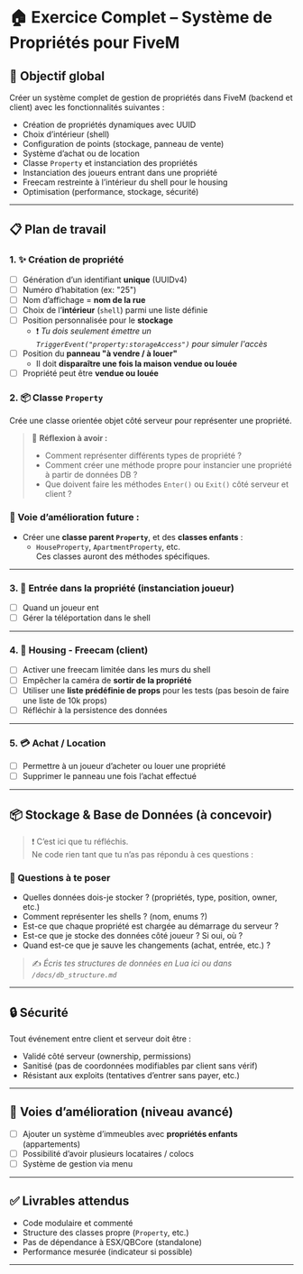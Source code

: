 # 🏠 Exercice Complet – Système de Propriétés pour FiveM

## 🎯 Objectif global

Créer un système complet de gestion de propriétés dans FiveM (backend et client) avec les fonctionnalités suivantes :

- Création de propriétés dynamiques avec UUID
- Choix d’intérieur (shell)
- Configuration de points (stockage, panneau de vente)
- Système d’achat ou de location
- Classe `Property` et instanciation des propriétés
- Instanciation des joueurs entrant dans une propriété
- Freecam restreinte à l’intérieur du shell pour le housing
- Optimisation (performance, stockage, sécurité)

---

## 📋 Plan de travail

### 1. ✨ Création de propriété

- [ ] Génération d’un identifiant **unique** (UUIDv4)
- [ ] Numéro d’habitation (ex: "25")
- [ ] Nom d’affichage = **nom de la rue**
- [ ] Choix de l’**intérieur** (`shell`) parmi une liste définie
- [ ] Position personnalisée pour le **stockage**
  - ❗ *Tu dois seulement émettre un `TriggerEvent("property:storageAccess")` pour simuler l'accès*
- [ ] Position du **panneau "à vendre / à louer"**
  - Il doit **disparaître une fois la maison vendue ou louée**
- [ ] Propriété peut être **vendue ou louée**

### 2. 📦 Classe `Property`

Crée une classe orientée objet côté serveur pour représenter une propriété.

> 🧠 **Réflexion à avoir :**
> - Comment représenter différents types de propriété ?
> - Comment créer une méthode propre pour instancier une propriété à partir de données DB ?
> - Que doivent faire les méthodes `Enter()` ou `Exit()` côté serveur et client ?

### 🔧 Voie d’amélioration future :

- Créer une **classe parent `Property`**, et des **classes enfants** :
  - `HouseProperty`, `ApartmentProperty`, etc.  
  Ces classes auront des méthodes spécifiques.

---

### 3. 🚪 Entrée dans la propriété (instanciation joueur)

- [ ] Quand un joueur ent
- [ ] Gérer la téléportation dans le shell

---

### 4. 🎥 Housing - Freecam (client)

- [ ] Activer une freecam limitée dans les murs du shell
- [ ] Empêcher la caméra de **sortir de la propriété**
- [ ] Utiliser une **liste prédéfinie de props** pour les tests (pas besoin de faire une liste de 10k props)
- [ ] Réfléchir à la persistence des données

---

### 5. 💳 Achat / Location

- [ ] Permettre à un joueur d’acheter ou louer une propriété
- [ ] Supprimer le panneau une fois l’achat effectué

---

## 📦 Stockage & Base de Données (à concevoir)

> ❗ C’est ici que tu réfléchis.  
> Ne code rien tant que tu n’as pas répondu à ces questions :

### 🤔 Questions à te poser

- Quelles données dois-je stocker ? (propriétés, type, position, owner, etc.)
- Comment représenter les shells ? (nom, enums ?)
- Est-ce que chaque propriété est chargée au démarrage du serveur ?
- Est-ce que je stocke des données côté joueur ? Si oui, où ?
- Quand est-ce que je sauve les changements (achat, entrée, etc.) ?

> ✍️ _Écris tes structures de données en Lua ici ou dans `/docs/db_structure.md`_
---

## 🔒 Sécurité

Tout événement entre client et serveur doit être :
- Validé côté serveur (ownership, permissions)
- Sanitisé (pas de coordonnées modifiables par client sans vérif)
- Résistant aux exploits (tentatives d’entrer sans payer, etc.)

---

## 🔧 Voies d’amélioration (niveau avancé)

- [ ] Ajouter un système d’immeubles avec **propriétés enfants** (appartements)
- [ ] Possibilité d’avoir plusieurs locataires / colocs
- [ ] Système de gestion via menu

---

## ✅ Livrables attendus

- Code modulaire et commenté
- Structure des classes propre (`Property`, etc.)
- Pas de dépendance à ESX/QBCore (standalone)
- Performance mesurée (indicateur si possible)

---
